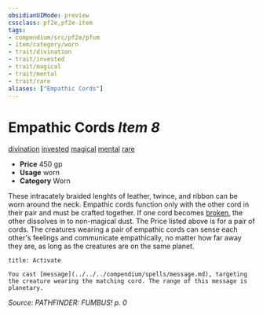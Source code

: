 ```yaml
---
obsidianUIMode: preview
cssclass: pf2e,pf2e-item
tags:
- compendium/src/pf2e/pfum
- item/category/worn
- trait/divination
- trait/invested
- trait/magical
- trait/mental
- trait/rare
aliases: ["Empathic Cords"]
---
```

# Empathic Cords *Item 8*  
[divination](../../../rules/traits/divination.md)  [invested](../../../rules/traits/invested.md)  [magical](../../../rules/traits/magical.md)  [mental](../../../rules/traits/mental.md)  [rare](../../../rules/traits/rare.md)  

- **Price** 450 gp
- **Usage** worn
- **Category** Worn

These intracately braided lenghts of leather, twince, and ribbon can be worn around the neck. Empathic cords function only with the other cord in their pair and must be crafted together. If one cord becomes [broken](../../../rules/conditions.md#Broken), the other dissolves in to non-magical dust. The Price listed above is for a pair of cords. The creatures wearing a pair of empathic cords can sense each other's feelings and communicate empathically, no matter how far away they are, as long as the creatures are on the same planet.

```ad-embed-ability
title: Activate

You cast [message](../../../compendium/spells/message.md), targeting the creature wearing the matching cord. The range of this message is planetary.
```

*Source: PATHFINDER: FUMBUS! p. 0*
